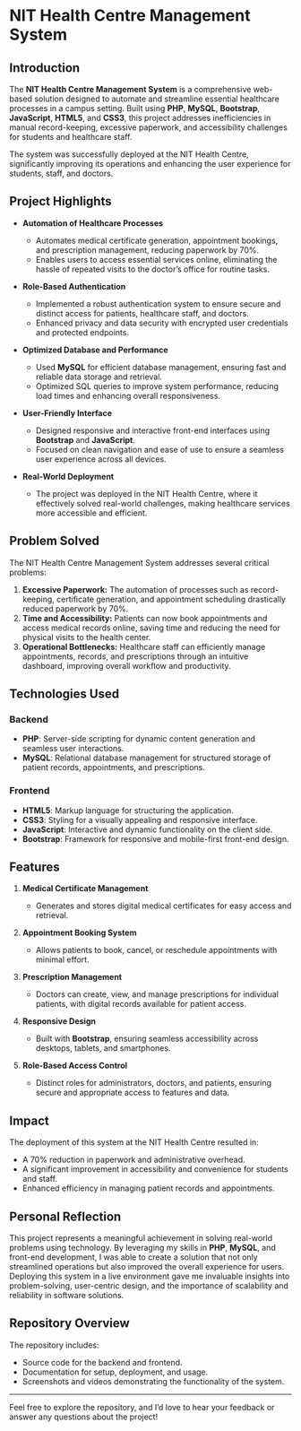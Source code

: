 # NIT Health Centre Management System  

## Introduction  
The **NIT Health Centre Management System** is a comprehensive web-based solution designed to automate and streamline essential healthcare processes in a campus setting. Built using **PHP**, **MySQL**, **Bootstrap**, **JavaScript**, **HTML5**, and **CSS3**, this project addresses inefficiencies in manual record-keeping, excessive paperwork, and accessibility challenges for students and healthcare staff.  

The system was successfully deployed at the NIT Health Centre, significantly improving its operations and enhancing the user experience for students, staff, and doctors.  

## Project Highlights  

- **Automation of Healthcare Processes**  
  - Automates medical certificate generation, appointment bookings, and prescription management, reducing paperwork by 70%.  
  - Enables users to access essential services online, eliminating the hassle of repeated visits to the doctor’s office for routine tasks.  

- **Role-Based Authentication**  
  - Implemented a robust authentication system to ensure secure and distinct access for patients, healthcare staff, and doctors.  
  - Enhanced privacy and data security with encrypted user credentials and protected endpoints.  

- **Optimized Database and Performance**  
  - Used **MySQL** for efficient database management, ensuring fast and reliable data storage and retrieval.  
  - Optimized SQL queries to improve system performance, reducing load times and enhancing overall responsiveness.  

- **User-Friendly Interface**  
  - Designed responsive and interactive front-end interfaces using **Bootstrap** and **JavaScript**.  
  - Focused on clean navigation and ease of use to ensure a seamless user experience across all devices.  

- **Real-World Deployment**  
  - The project was deployed in the NIT Health Centre, where it effectively solved real-world challenges, making healthcare services more accessible and efficient.  

## Problem Solved  
The NIT Health Centre Management System addresses several critical problems:  
1. **Excessive Paperwork:** The automation of processes such as record-keeping, certificate generation, and appointment scheduling drastically reduced paperwork by 70%.  
2. **Time and Accessibility:** Patients can now book appointments and access medical records online, saving time and reducing the need for physical visits to the health center.  
3. **Operational Bottlenecks:** Healthcare staff can efficiently manage appointments, records, and prescriptions through an intuitive dashboard, improving overall workflow and productivity.  

## Technologies Used  

### Backend  
- **PHP**: Server-side scripting for dynamic content generation and seamless user interactions.  
- **MySQL**: Relational database management for structured storage of patient records, appointments, and prescriptions.  

### Frontend  
- **HTML5**: Markup language for structuring the application.  
- **CSS3**: Styling for a visually appealing and responsive interface.  
- **JavaScript**: Interactive and dynamic functionality on the client side.  
- **Bootstrap**: Framework for responsive and mobile-first front-end design.  

## Features  

1. **Medical Certificate Management**  
   - Generates and stores digital medical certificates for easy access and retrieval.  

2. **Appointment Booking System**  
   - Allows patients to book, cancel, or reschedule appointments with minimal effort.  

3. **Prescription Management**  
   - Doctors can create, view, and manage prescriptions for individual patients, with digital records available for patient access.  

4. **Responsive Design**  
   - Built with **Bootstrap**, ensuring seamless accessibility across desktops, tablets, and smartphones.  

5. **Role-Based Access Control**  
   - Distinct roles for administrators, doctors, and patients, ensuring secure and appropriate access to features and data.  

## Impact  

The deployment of this system at the NIT Health Centre resulted in:  
- A 70% reduction in paperwork and administrative overhead.  
- A significant improvement in accessibility and convenience for students and staff.  
- Enhanced efficiency in managing patient records and appointments.  

## Personal Reflection  

This project represents a meaningful achievement in solving real-world problems using technology. By leveraging my skills in **PHP**, **MySQL**, and front-end development, I was able to create a solution that not only streamlined operations but also improved the overall experience for users. Deploying this system in a live environment gave me invaluable insights into problem-solving, user-centric design, and the importance of scalability and reliability in software solutions.  

## Repository Overview  

The repository includes:  
- Source code for the backend and frontend.  
- Documentation for setup, deployment, and usage.  
- Screenshots and videos demonstrating the functionality of the system.  

---

Feel free to explore the repository, and I’d love to hear your feedback or answer any questions about the project!

